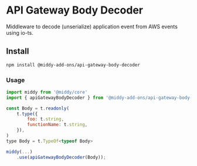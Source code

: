 # API Gateway Body Decoder

Middleware to decode (unserialize) application event from AWS events using io-ts.

## Install

```sh
npm install @middy-add-ons/api-gateway-body-decoder
```

### Usage

```js
import middy from '@middy/core'
import { apiGatewayBodyDecoder } from '@middy-add-ons/api-gateway-body-decoder'

const Body = t.readonly(
    t.type({
        foo: t.string,
        functionName: t.string,
    }),
)
type Body = t.TypeOf<typeof Body>

middy(...)
    .use(apiGatewayBodyDecoder(Body));
```